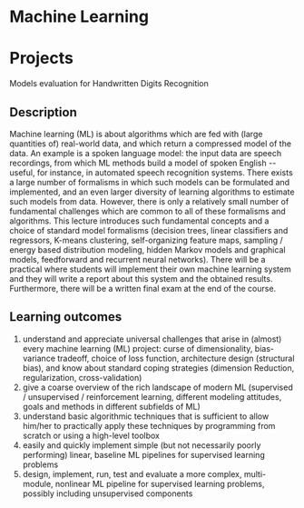 # Machine Learning


# Projects

Models evaluation for Handwritten Digits Recognition

## Description

Machine learning (ML) is about algorithms which are fed with (large quantities of) real-world data, and which return a compressed model of the data. An example is a spoken language model: the input data are speech recordings, from which ML methods build a model of spoken English -- useful, for instance, in automated speech recognition systems. There exists a large number of formalisms in which such models can be formulated and implemented, and an even larger diversity of learning algorithms to estimate such models from data. However, there is only a relatively small number of fundamental challenges which are common to all of these formalisms and algorithms. This lecture introduces such fundamental concepts and a choice of standard model formalisms (decision trees, linear classifiers and regressors, K-means clustering, self-organizing feature maps, sampling / energy based distribution modeling, hidden Markov models and graphical models, feedforward and recurrent neural networks). 
There will be a practical where students will implement their own machine learning system and they will write a report about this system and the obtained results. Furthermore, there will be a written final exam at the end of the course.

## Learning outcomes

1) understand and appreciate universal challenges that arise in (almost) every machine learning (ML) project: curse of dimensionality, bias-variance tradeoff, choice of loss function, architecture design (structural bias), and know about standard coping strategies (dimension Reduction, regularization, cross-validation) 
2) give a coarse overview of the rich landscape of modern ML (supervised / unsupervised / reinforcement learning, 
different modeling attitudes, goals and methods in different subfields of ML) 
3) understand basic algorithmic techniques that is sufficient to allow him/her to practically apply these techniques by programming from scratch or using a high-level toolbox 
4) easily and quickly implement simple (but not necessarily poorly performing) linear, baseline ML pipelines for supervised learning problems 
5) design, implement, run, test and evaluate a more complex, multi-module, nonlinear ML pipeline for supervised learning problems, possibly including unsupervised components
